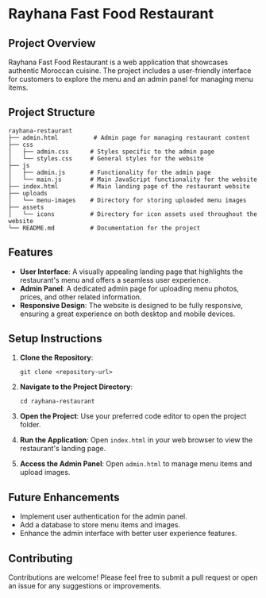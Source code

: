 # Rayhana Fast Food Restaurant

## Project Overview
Rayhana Fast Food Restaurant is a web application that showcases authentic Moroccan cuisine. The project includes a user-friendly interface for customers to explore the menu and an admin panel for managing menu items.

## Project Structure
```
rayhana-restaurant
├── admin.html          # Admin page for managing restaurant content
├── css
│   ├── admin.css      # Styles specific to the admin page
│   └── styles.css     # General styles for the website
├── js
│   ├── admin.js       # Functionality for the admin page
│   └── main.js        # Main JavaScript functionality for the website
├── index.html         # Main landing page of the restaurant website
├── uploads
│   └── menu-images    # Directory for storing uploaded menu images
├── assets
│   └── icons          # Directory for icon assets used throughout the website
└── README.md          # Documentation for the project
```

## Features
- **User Interface**: A visually appealing landing page that highlights the restaurant's menu and offers a seamless user experience.
- **Admin Panel**: A dedicated admin page for uploading menu photos, prices, and other related information.
- **Responsive Design**: The website is designed to be fully responsive, ensuring a great experience on both desktop and mobile devices.

## Setup Instructions
1. **Clone the Repository**: 
   ```
   git clone <repository-url>
   ```
2. **Navigate to the Project Directory**:
   ```
   cd rayhana-restaurant
   ```
3. **Open the Project**: Use your preferred code editor to open the project folder.

4. **Run the Application**: Open `index.html` in your web browser to view the restaurant's landing page.

5. **Access the Admin Panel**: Open `admin.html` to manage menu items and upload images.

## Future Enhancements
- Implement user authentication for the admin panel.
- Add a database to store menu items and images.
- Enhance the admin interface with better user experience features.

## Contributing
Contributions are welcome! Please feel free to submit a pull request or open an issue for any suggestions or improvements.